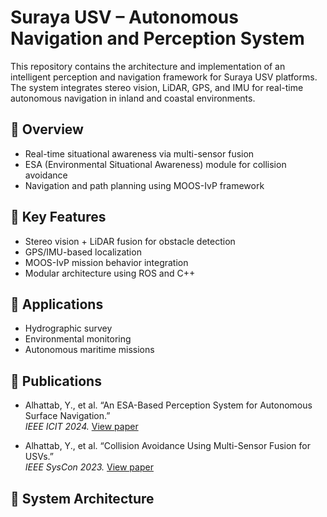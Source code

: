 # Suraya USV – Autonomous Navigation and Perception System

This repository contains the architecture and implementation of an intelligent perception and navigation framework for Suraya USV platforms. The system integrates stereo vision, LiDAR, GPS, and IMU for real-time autonomous navigation in inland and coastal environments.

## 🧠 Overview
- Real-time situational awareness via multi-sensor fusion
- ESA (Environmental Situational Awareness) module for collision avoidance
- Navigation and path planning using MOOS-IvP framework

## 🔧 Key Features
- Stereo vision + LiDAR fusion for obstacle detection
- GPS/IMU-based localization
- MOOS-IvP mission behavior integration
- Modular architecture using ROS and C++

## 🧪 Applications
- Hydrographic survey
- Environmental monitoring
- Autonomous maritime missions

## 📘 Publications
- Alhattab, Y., et al. “An ESA-Based Perception System for Autonomous Surface Navigation.”  
  *IEEE ICIT 2024.* [View paper](https://ieeexplore.ieee.org/document/10969632)

- Alhattab, Y., et al. “Collision Avoidance Using Multi-Sensor Fusion for USVs.”  
  *IEEE SysCon 2023.* [View paper](https://ieeexplore.ieee.org/document/10314528)

## 🚀 System Architecture

